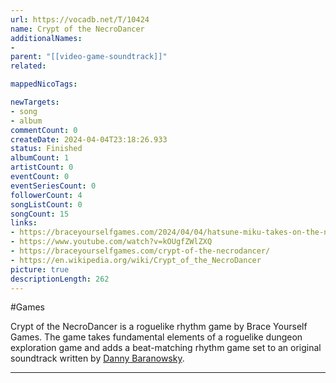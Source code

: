 ```yaml
---
url: https://vocadb.net/T/10424
name: Crypt of the NecroDancer
additionalNames: 
- 
parent: "[[video-game-soundtrack]]"
related:

mappedNicoTags:

newTargets:
- song
- album
commentCount: 0
createDate: 2024-04-04T23:18:26.933
status: Finished
albumCount: 1
artistCount: 0
eventCount: 0
eventSeriesCount: 0
followerCount: 4
songListCount: 0
songCount: 15
links: 
- https://braceyourselfgames.com/2024/04/04/hatsune-miku-takes-on-the-necrodancer/
- https://www.youtube.com/watch?v=kOUgfZWlZXQ
- https://braceyourselfgames.com/crypt-of-the-necrodancer/
- https://en.wikipedia.org/wiki/Crypt_of_the_NecroDancer
picture: true
descriptionLength: 262
---
```


#Games

Crypt of the NecroDancer is a roguelike rhythm game by Brace Yourself Games. The game takes fundamental elements of a roguelike dungeon exploration game and adds a beat-matching rhythm game set to an original soundtrack written by [Danny Baranowsky](/Ar/136686).

---

